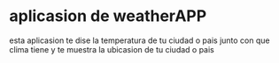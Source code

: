 # aplicasion de weatherAPP
esta aplicasion te dise la temperatura de tu ciudad o pais junto con que clima tiene y te muestra la ubicasion de tu ciudad o pais
